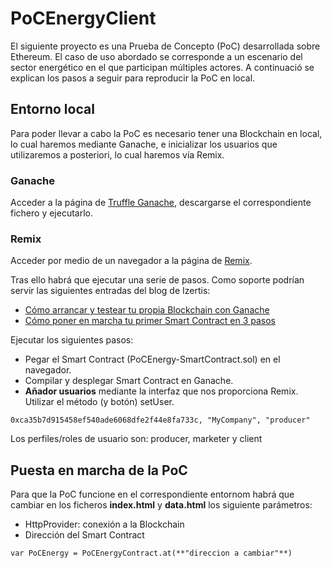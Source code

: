 # PoCEnergyClient

El siguiente proyecto es una Prueba de Concepto (PoC) desarrollada sobre Ethereum. El caso de uso abordado se corresponde a un escenario del sector energético en el que participan múltiples actores. A continuació se explican los pasos a seguir para reproducir la PoC en local.

## Entorno local

Para poder llevar a cabo la PoC es necesario tener una Blockchain en local, lo cual haremos mediante Ganache, e inicializar los usuarios que utilizaremos a posteriori, lo cual haremos vía Remix.

### Ganache

Acceder a la página de [Truffle Ganache](http://truffleframework.com/ganache/), descargarse el correspondiente fichero y ejecutarlo.


### Remix

Acceder por medio de un navegador a la página de [Remix](http://remix.ethereum.org/).

Tras ello habrá que ejecutar una serie de pasos. Como soporte podrían servir las siguientes entradas del blog de Izertis:

 * [Cómo arrancar y testear tu propia Blockchain con Ganache](https://transformaciondigital.izertis.com/blog/como-arrancar-y-testear-tu-propia-blockchain-con-ganache)
 * [Cómo poner en marcha tu primer Smart Contract en 3 pasos](https://transformaciondigital.izertis.com/blog/como-poner-en-marcha-tu-primer-smart-contract-en-3-pasos) 

Ejecutar los siguientes pasos:

 * Pegar el Smart Contract (PoCEnergy-SmartContract.sol) en el navegador.
 * Compilar y desplegar Smart Contract en Ganache.
 * **Añador usuarios** mediante la interfaz que nos proporciona Remix. Utilizar el método (y botón) setUser.

```
0xca35b7d915458ef540ade6068dfe2f44e8fa733c, "MyCompany", "producer"

```

Los perfiles/roles de usuario son: producer, marketer y client


## Puesta en marcha de la PoC

Para que la PoC funcione en el correspondiente entornom habrá que cambiar en los ficheros **index.html** y **data.html** los siguiente parámetros:

 * HttpProvider: conexión a la Blockchain
 * Dirección del Smart Contract

```
var PoCEnergy = PoCEnergyContract.at(**"direccion a cambiar"**)

```



